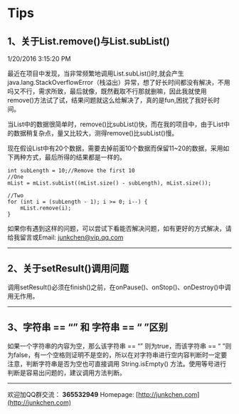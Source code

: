 # Tips #

## **1、关于List.remove()与List.subList()** ##
1/20/2016 3:15:20 PM 

最近在项目中发现，当非常频繁地调用List.subList()时,就会产生java.lang.StackOverflowError（栈溢出）异常，想了好长时间都没有解决，不用吗又不行，需求所致，最后就像，既然截取不行那就删嘛，因此我就使用remove()方法试了试，结果问题就这么给解决了，真的是fun,困扰了我好长时间。  

当List中的数据很简单时，remove()比subList()快，而在我的项目中，由于List中的数据稍复杂点，量又比较大，测得remove()比subList()慢。

现在假设List中有20个数据，需要去掉前面10个数据而保留11~20的数据，采用如下两种方式，最后所得的结果都是一样的。

	int subLength = 10;//Remove the first 10
	//One
	mList = mList.subList((mList.size() - subLength), mList.size());

	//Two
	for (int i = (subLength - 1); i >= 0; i--) {
		mList.remove(i);
	}

如果你有遇到这样的问题，可以尝试下看能否解决问题，如有更好的方式解决，请给我留言或Email: junkchen@vip.qq.com  


----------

## **2、关于setResult()调用问题** ##

调用setResult()必须在finish()之前，在onPause()、onStop()、onDestroy()中调用无作用。  


----------

## **3、字符串 == “” 和 字符串 == “ ”区别** ##

如果一个字符串的内容为空，那么该字符串 == “” 则为true，而该字符串 == “ ”则为false，有一个空格则证明不是空的，所以在对字符串进行空内容判断时一定要注意，判断字符串是否为空也可直接调用 String.isEmpty() 方法。使用等号进行判断是容易出问题的，建议调用方法判断。


----------


欢迎加QQ群交流： **365532949** 
Homepage: [http://junkchen.com](http://junkchen.com)